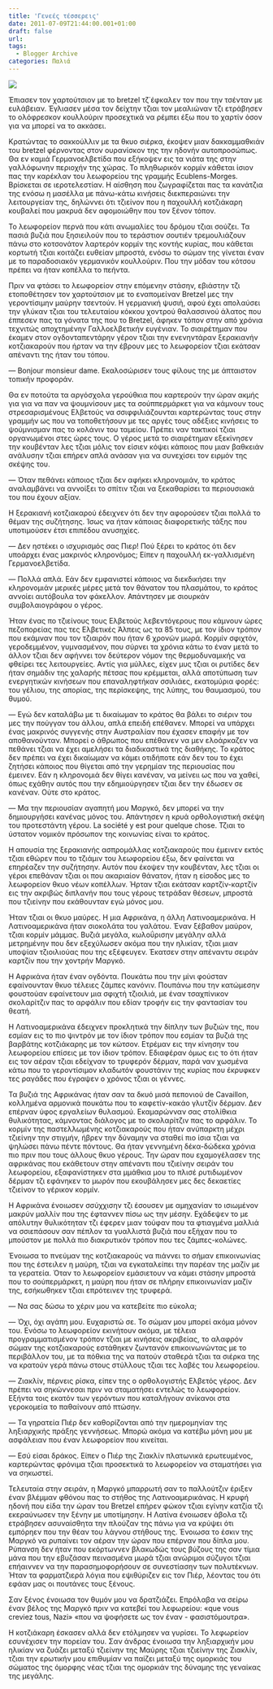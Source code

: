 ```yaml
---
title: 'Γενεές τέσσερεις'
date: 2011-07-09T21:44:00.001+01:00
draft: false
url: 
tags:
  - Blogger Archive
categories: Παλιά
---
```


[![](https://blogger.googleusercontent.com/img/b/R29vZ2xl/AVvXsEjmFjG7-h5AM6rzUcDuO-KCg_fdAd0_IF1Cvq1Z2aif7-MM1p-TaS1jCLfxi5JBQT4K5z9x3bgp8JpCQgSXIJH7tLKxBAzMACrNM2bQ5NXupXOlieMru5mChmALIjZuLVX4cdIBzqQQnFo/s320/bougies2+copy.jpg)](https://blogger.googleusercontent.com/img/b/R29vZ2xl/AVvXsEjmFjG7-h5AM6rzUcDuO-KCg_fdAd0_IF1Cvq1Z2aif7-MM1p-TaS1jCLfxi5JBQT4K5z9x3bgp8JpCQgSXIJH7tLKxBAzMACrNM2bQ5NXupXOlieMru5mChmALIjZuLVX4cdIBzqQQnFo/s1600/bougies2+copy.jpg)  
  
  
Έπιασεν τον χαρτούτσιον με το bretzel τζ΄έφκαλεν τον που την τσένταν με ευλάβειαν. Έγλιασεν μέσα τον δείχτην τζιαι τον μεαλιώναν τζι ετράβησεν το ολόφρεσκον κουλλούριν προσεχτικά να ρέμπει έξω που το χαρτίν όσον για να μπορεί να το ακκάσει.  
  
Κρατώντας το σακκούλλιν με τα θκυο σιέρκα, έκοψεν μιαν δακκαμμαθκιάν του bretzel φέρνοντας στον ουρανίσκον της την ηδονήν αυτοπροσώπως. Θα εν καμιά Γερμανοελβετίδα που εξήκοψεν εις τα νιάτα της στην γαλλόφωνην περιοχήν της χώρας. Το πληθωρικόν κορμίν κάθεται ίσιον πας την καρέκλαν του λεωφορείου της γραμμής Ecublens-Morges. Βρίσκεται σε ιεροτελεστίαν. Η αίσθηση που ζωγραφίζεται πας τα κανάτζια της ενόσω η μασέλλα με πάνω-κάτω κινήσεις διεκπεραιώνει την λειτουργείαν της, δηλώννει ότι τζιείνον που η παχουλλή κοτζιάκαρη κουβαλεί που μακρυά δεν αφομοιώθην που τον ξένον τόπον.  
  
Το λεωφορείον περνά που κάτι ανωμαλίες του δρόμου τζιαι σούζει. Τα πασιά βυζιά που ξησιειλούν που το τεράστιον σουτιέν τρεμουλιάζουν πάνω στο κοτσονάτον λαρτερόν κορμίν της κοντής κυρίας, που κάθεται κορτωτή τζιαι κοιτάζει ευθείαν μπροστά, ενόσω το σώμαν της γίνεται έναν με το παραδοσιακόν γερμανικόν κουλλούριν. Που την μόδαν του κότσου πρέπει να ήταν κοπέλλα το πεήντα.  
  
Πριν να φτάσει το λεωφορείον στην επόμενην στάσην, εβιάστην τζι ετοποθέτησεν τον χαρτούτσιον με το εναπομείναν Bretzel μες την γεροντίσιμην μαύρην τσεντούν. Η γερμανική ψυσιή, αφού έχει απολαύσει την γλύκαν τζιαι του τελευταίου κόκκου χοντρού θαλασσινού άλατος που έππεσεν πας τα γόνατα της που το Bretzel, άφηκεν τόπον στην από χρόνια τεχνιτώς αποχτημένην Γαλλοελβετικήν ευγένιαν. Το σιαιρέτημαν που έκαμεν στον ογδονταπεντάρην γέρον τζιαι την ενενηντάραν ξερακιανήν κοτζιακαρούν που ήρταν να την έβρουν μες το λεωφορείον τζιαι εκάτσαν απέναντι της ήταν του τόπου.  
  
— Bonjour monsieur dame. Εκαλοσώρισεν τους φίλους της με άπταιστον τοπικήν προφοράν.  
  
Θα εν ποτούτα τα αργόσχολα γερούθκια που καρτερούν την ώραν ακμής για για να παν να ψουμνίσουν μες τα σούππερμάρκετ για να κάμνουν τους στρεσαρισμένους Ελβετούς να σσιφφιλιάζουνται καρτερώντας τους στην γραμμήν ως που να τοποθετήσουν με τες αργές τους αδέξιες κινήσεις το ψούμνισμαν πας το κολάνιν του ταμείου. Πρέπει ναν τακτικοί τζιαι οργανωμένοι στες ώρες τους. Ο γέρος μετά το σιαιρέτημαν εξεκίνησεν την κουβένταν λες τζιαι μόλις τον είσιεν κόψει κάποιος που μιαν βαθκειάν ανάλυσην τζιαι επήρεν απλά ανάσαν για να συνεχίσει τον ειρμόν της σκέψης του.  
  
— Όταν πεθάνει κάποιος τζιαι δεν αφήκει κληρονομιάν, το κράτος αναλαμβάνει να αννοίξει το σπίτιν τζιαι να ξεκαθαρίσει τα περιουσιακά του που έχουν αξίαν.  
  
Η ξερακιανή κοτζιακαρού έδειχνεν ότι δεν την αφορούσεν τζιαι πολλά το θέμαν της συζήτησης. Ίσως να ήταν κάποιας διαφορετικής τάξης που υποτιμούσεν έτσι επιπέδου ανυσηχίες.  
  
— Δεν ηστέκει ο ισχυρισμός σας Πιερ! Πού ξέρει το κράτος ότι δεν υποάρχει ένας μακρινός κληρονόμος; Είπεν η παχουλλή εκ-γαλλισμένη Γερμανοελβετίδα.  
  
— Πολλά απλά. Εάν δεν εμφανιστεί κάποιος να διεκδικήσει την κληρονομιάν μερικές μέρες μετά τον θάνατον του πλασμάτου, το κράτος αννοίει αυτόβουλα τον φάκελλον. Απάντησεν με σιουρκάν συμβολαιογράφου ο γέρος.  
  
Ήταν ένας πο τζιείνους τους Ελβετούς λεβεντόγερους που κάμνουν ώρες πεζοπορείας πας τες Ελβετικές Άλπεις ως τα 85 τους, με τον ίδιον τρόπον που εκάμναν που τον τζιαιρόν που ήταν 6 χρονών μωρά. Κορμίν σφιχτόν, γεροδεμμένον, γυμνασμένον, που σύρνει τα χρόνια κάτω το έναν μετά το άλλον τζιαι δεν αφήννει τον δεύτερον νόμον της θερμοδυναμικής να φθείρει τες λειτουργείες. Αντίς για μύλλες, είχεν μυς τζιαι οι ρυτίδες δεν ήταν σημάδιν της χαλαρής πέτσας που κρέμμεται, αλλά αποτύπωση των ενεργητικών κινήσεων που επαναληφτήκαν σσιλιάες, εκατομύρια φορές: του γέλιου, της απορίας, της περίσκεψης, της λύπης, του θαυμασμού, του θυμού.  
  
— Εγώ δεν καταλάβω με τι δικαίωμαν το κράτος θα βάλει το σιέριν του μες την πούγγαν του άλλου, απλά επειδή επέθανεν. Μπορεί να υπάρχει ένας μακρινός συγγενής στην Αυστραλίαν που έχασεν επαφήν με τον αποθανούνταν. Μπορεί ο άθρωπος που επέθανεν να μεν ελοάρκαζεν να πεθάνει τζιαι να έχει αμελήσει τα διαδικαστικά της διαθήκης. Το κράτος δεν πρέπει να έχει δικαίωμαν να κάμει οτιδήποτε εάν δεν του το έχει ζητήσει κάποιος που θίγεται από την γερημίαν της περιουσίας που έμεινεν. Εάν η κληρονομιά δεν θίγει κανέναν, να μείνειι ως που να χαθεί, όπως εχάθην αυτός που την εδημιούργησεν τζιαι δεν την έδωσεν σε κανέναν. Ούτε στο κράτος.  
  
— Μα την περιουσίαν αγαπητή μου Μαργκό, δεν μπορεί να την δημιουργήσει κανένας μόνος του. Απάντησεν η κρυά ορθολογιστική σκέψη του προτεστάντη γέρου. La société y est pour quelque chose. Τζιαι το ύστατον νομικόν πρόσωπον της κοινωνίας είναι το κράτος.  
  
Η απουσία της ξερακιανής ασπρομάλλας κοτζιακαρούς που έμεινεν εκτός τζιαι εθώρεν που το τζιάμιν του λεωφορείου έξω, δεν φαίνεται να επηρέαζεν την συζήτησην. Αυτόν που έκοψεν την κουβένταν, λες τζιαι οι γέροι επεθάναν τζιαι οι που ακαριαίον θάνατον, ήταν η είσοδος μες το λεωφορείον θκυο νέων κοπέλλων. Ήρταν τζιαι εκάτσαν καρτζίν-καρτζίν εις την ακριβώς διπλανήν που τους γέρους τετράδαν θέσεων, μπροστά που τζιείνην που εκάθουνταν εγώ μόνος μου.  
  
Ήταν τζιαι οι θκυο μαύρες. Η μια Αφρικάνα, η άλλη Λατινοαμερικάνα. Η Λατινοαμερικάνα ήταν σιοκολάτα του γαλάτου. Έναν ξέβαθον μαύρον, τζιαι κορμίν μάμμας. Βυζιά μεγάλα, κωλοΰρισην μεγάλην αλλά μετρημένην που δεν εξεχύλωσεν ακόμα που την ηλικίαν, τζιαι μιαν υποψίαν τζιοιλιούας που της εξέφευγεν. Έκατσεν στην απέναντυ σειράν καρτζίν που την χοντρήν Μαργκό.  
  
Η Αφρικάνα ήταν έναν ογδόντα. Πουκάτω που την μίνι φούσταν εφαίνουνταν θκυο τέλειες ζάμπες κανόνιν. Πουπάνω που την κατώμεσην φουστούαν εφαίνετουν μια σφιχτή τζιοιλιά, με έναν τσαχπίνικον σκολαρίτζιν πας το αρφάλιν που εδίαν τροφήν εις την φαντασίαν του θεατή.  
  
Η Λατινοαμερικάνα έδειχνεν προκλητικά την δίπλην των βυζιών της, που εσμίαν εις το πιο ψιντρόν με τον ίδιον τρόπον που εσμίαν τα βυζιά της βαρβάτης κοτζιάκαρης με τον κώτσον. Ετρέμαν εις την κίνησην του λεωφορείου επίσεις με τον ίδιον τρόπον. Εδιαφέραν όμως εις το ότι ήταν εις τον αέραν τζιαι εδείχναν το τρυφερόν δέρμαν, παρά ναν χωσμένα κάτω που το γεροντίσιμον κλαδωτόν φουστάνιν της κυρίας που έκρυφκεν τες ραγάδες που έγραψεν ο χρόνος τζιαι οι γέννες.  
  
Τα βυζιά της Αφρικάνας ήταν σαν τα δκυό μισά πεπονιού de Cavaillon, κολλημένα αρμονικά πουκάτω που το καφετίν-κακάο γλυτζίν δέρμαν. Δεν επέρναν ύφος εργαλείων θυλασμού. Εκαμαρώνναν σας στολίθκια θυλικότητας, κάμνοντας διάλογος με το σκολαρίτζιν πας το αρφάλιν. Το κορμίν της παστελλωμένης κοτζιακαρούς που ήταν ανύπαρκτη μέχρι τζιείνην την στιγμήν, ήβρεν την δύναμην να σταθεί πιο ίσια τζιαι να ψηλώσει πάνω πέντε πόντους. Θα ήταν γεννημένη δέκα-δώδεκα χρόνια πιο πριν που τους άλλους θκυο γέρους. Την ώραν που εχαμογέλασεν της αφρικάνας που εκάθετουν στην απέναντι που τζιείνην σειράν του λεωφορείου, εξαφανίστηκεν στα μμάθκια μου το πλισέ ρυτιδωμένον δέρμαν τζι εφάνηκεν το μωρόν που εκουβάλησεν μες δες δεκαετίες τζιείνον το γέρικον κορμίν.  
  
Η Αφρικάνα ένοιωσεν σσύχχισην τζι έσουσεν με αμηχανίαν το ισιωμένον μακρύν μαλλίν που της έφταννεν πίσω ως την μέσην. Εχάδεψεν το με απόλυτην θυλικότηταν τζι έφερεν μιαν τούφαν που τα φτιαγμένα μαλλιά να σσιεπάσουν σαν πέπλον τα γυαλλιστά βυζιά που εξήχαν που το μπούστον με πολλά πιο διακρυτικόν τρόπον που τες ζάμπες-κολώνες.  
  
Ένοιωσα το πνεύμαν της κοτζιακαρούς να πιάννει το σήμαν επικοινωνίας που της έστειλεν η μαύρη, τζιαι να εγκαταλείπει την παρέαν της μαζίν με τα γερατεία. Όταν το λεωφορείον εμάσιετουν να κάμει στάσην μπροστά που το σούπερμάρκετ, η μαύρη που ήταν σε πλήρην επικοινωνίαν μαζίν της, εσήκωθηκεν τζιαι επρότεινεν της τρυφερά.  
  
— Να σας δώσω το χέριν μου να κατεβείτε πιο εύκολα;  
  
— Όχι, όχι αγάπη μου. Ευχαριστώ σε. Το σώμαν μου μπορεί ακόμα μόνον του. Ενόσω το λεωφορείον εκινήτουν ακόμα, με τέλεια προγραμματισμένον τρόπον τζιαι με κινήσεις ακριβείας, το αλαφρόν σώμαν της κοτζιακαρούς εστάθηκεν ζωντανόν επικοινωνώντας με το περιβάλλον του, με τα πόθκια της να πατούν σταθερά τζιαι τα σιέρκα της να κρατούν γερά πάνω στους στύλλους τζιαι τες λαβές του λεωφορείου.  
  
— Ζιακλίν, πέρνεις ρίσκα, είπεν της ο ορθολογιστής Ελβετός γέρος. Δεν πρέπει να σηκώννεσαι πριν να σταματήσει εντελώς το λεωφορείον. Εξήντα τοις εκατόν των γερόντων που καταλήγουν ανίκανοι στα γεροκομεία το παθαίνουν από πτώσην.  
  
— Τα γηρατεία Πιέρ δεν καθορίζονται από την ημερομηνίαν της ληξιαρχικής πράξης γεννήσεως. Μπορώ ακόμα να κατέβω μόνη μου με ασφάλειαν που έναν λεωφορείον που κινείται.  
  
— Εσύ είσαι δράκος. Είπεν ο Πιέρ της Ζιακλίν πλατωνικά ερωτευμένος, καρτερώντας φρόνιμα τζιαι προσεκτικά το λεωφορείον να σταματήσει για να σηκωστεί.  
  
Τελευταία στην σειράν, η Μαργκό μπαρρωτή σαν το παλλούτζιν έριξεν έναν βλέμμαν φθόνου πας το στήθος της Λατινοαμερικάνας. Η κρυφή ηδονή που είδα την ώραν του Bretzel επήρεν φώκον τζιαι εγίνην κατζία τζι εκεραύνωσεν την ξένην με υποτίμησην. Η Λατίνα ένοιωσεν άβολα τζι ετράβησεν ασυναίσθητα την πλούζαν της πάνω για να κρύψει ότι εμπόρηεν που την θέαν του λάγνου στήθους της. Ένοιωσα το έσκιν της Μαργκό να ρυπαίνει τον αέραν την ώραν που επέρναν που δίπλα μου. Ρύπανση δεν ήταν που εκόρτωννεν βλακωδώς τους βύζους της σαν τίμια μάνα που την εβυζάσαν πεινασμένα μωρά τζιαι ανώριμοι σύζυγοι τζιαι επήαιννεν να την παρασημοφορήσουν σε συνεστίασην των πολυτέκνων. Ήταν τα φαρματζιερά λόγια που εψιθύριζεν εις τον Πιέρ, λέοντας του ότι εφάαν μας οι πουτάνες τους ξένους.  
  
Σαν ξένος ένοιωσα τον θυμόν μου να δρατζιάζει. Επρόλαβα να σείρω έναν βέλος της Μαργκό πριν να κατεβεί του λεφωρείου: «que vous creviez tous, Nazi» «που να ψοφήσετε ως τον έναν - φασιστόμουτρα».  
  
Η κοτζιάκαρη έσκασεν αλλά δεν ετόλμησεν να γυρίσει. Το λεφωρείον εσυνέχισεν την πορείαν του. Σαν άνδρας ένοιωσα την ληξιαρχικήν μου ηλικίαν να ζυάζει μεταξύ τζιείνην της Μαύρης τζιαι τζιείνην της Ζιακλίν, τζιαι την ερωτικήν μου επιθυμίαν να παίζει μεταξύ της ομορκιάς του σώματος της όμορφης νέας τζιαι της ομορκιάν της δύναμης της γεναίκας της μεγάλης.
